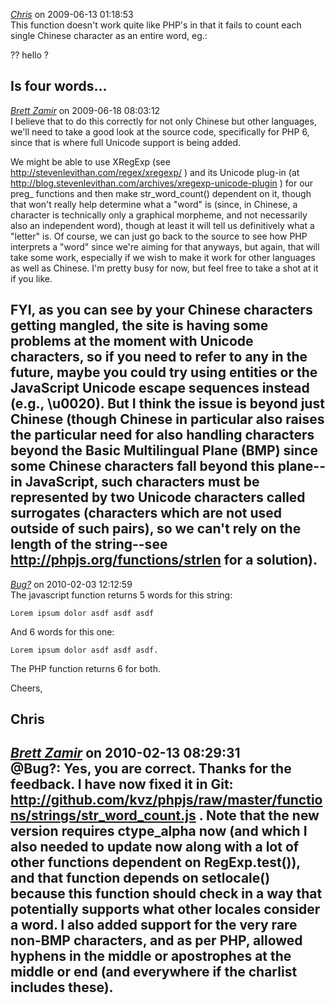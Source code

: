 *[Chris]()* on 2009-06-13 01:18:53  
This function doesn't work quite like PHP's in that it fails to count each single Chinese character as an entire word, eg.:

?? hello ?

Is four words...
---------------------------------------
*[Brett Zamir](http://bahai-library.com)* on 2009-06-18 08:03:12  
I believe that to do this correctly for not only Chinese but other languages, we'll need to take a good look at the source code, specifically for PHP 6, since that is where full Unicode support is being added.

We might be able to use XRegExp (see http://stevenlevithan.com/regex/xregexp/ ) and its Unicode plug-in (at http://blog.stevenlevithan.com/archives/xregexp-unicode-plugin ) for our preg_ functions and then make str_word_count() dependent on it, though that won't really help determine what a "word" is (since, in Chinese, a character is technically only a graphical morpheme, and not necessarily also an independent word), though at least it will tell us definitively what a "letter" is. Of course, we can just go back to the source to see how PHP interprets a "word" since we're aiming for that anyways, but again, that will take some work, especially if we wish to make it work for other languages as well as Chinese. I'm pretty busy for now, but feel free to take a shot at it if you like.

FYI, as you can see by your Chinese characters getting mangled, the site is having some problems at the moment with Unicode characters, so if you need to refer to any in the future, maybe you could try using entities or the JavaScript Unicode escape sequences instead (e.g., \u0020). But I think the issue is beyond just Chinese (though Chinese in particular also raises the particular need for also handling characters beyond the Basic Multilingual Plane (BMP) since some Chinese characters fall beyond this plane--in JavaScript, such characters must be represented by two Unicode characters called surrogates (characters which are not used outside of such pairs), so we can't rely on the length of the string--see http://phpjs.org/functions/strlen for a solution).
---------------------------------------
*[Bug?]()* on 2010-02-03 12:12:59  
The javascript function returns 5 words for this string:

```
Lorem ipsum dolor asdf asdf asdf
```

And 6 words for this one:

```
Lorem ipsum dolor asdf asdf asdf.
```

The PHP function returns 6 for both.

Cheers,

Chris
---------------------------------------
*[Brett Zamir](http://brett-zamir.me)* on 2010-02-13 08:29:31  
@Bug?: Yes, you are correct. Thanks for the feedback. I have now fixed it in Git: http://github.com/kvz/phpjs/raw/master/functions/strings/str_word_count.js . Note that the new version requires ctype_alpha now (and which I also needed to update now along with a lot of other functions dependent on RegExp.test()), and that function depends on setlocale() because this function should check in a way that potentially supports what other locales consider a word. I also added support for the very rare non-BMP characters, and as per PHP, allowed hyphens in the middle or apostrophes at the middle or end (and everywhere if the charlist includes these).
---------------------------------------
